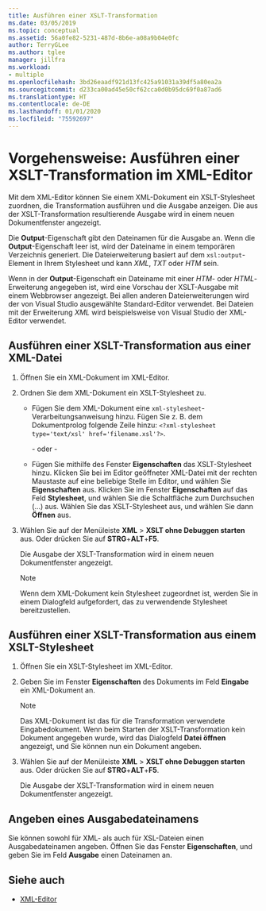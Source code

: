 ```yaml
---
title: Ausführen einer XSLT-Transformation
ms.date: 03/05/2019
ms.topic: conceptual
ms.assetid: 56a0fe82-5231-487d-8b6e-a08a9b04e0fc
author: TerryGLee
ms.author: tglee
manager: jillfra
ms.workload:
- multiple
ms.openlocfilehash: 3bd26eaadf921d13fc425a91031a39df5a80ea2a
ms.sourcegitcommit: d233ca00ad45e50cf62cca0d0b95dc69f0a87ad6
ms.translationtype: HT
ms.contentlocale: de-DE
ms.lasthandoff: 01/01/2020
ms.locfileid: "75592697"
---
```

# <a name="how-to-execute-an-xslt-transformation-from-the-xml-editor"></a>Vorgehensweise: Ausführen einer XSLT-Transformation im XML-Editor

Mit dem XML-Editor können Sie einem XML-Dokument ein XSLT-Stylesheet zuordnen, die Transformation ausführen und die Ausgabe anzeigen. Die aus der XSLT-Transformation resultierende Ausgabe wird in einem neuen Dokumentfenster angezeigt.

Die **Output**-Eigenschaft gibt den Dateinamen für die Ausgabe an. Wenn die **Output**-Eigenschaft leer ist, wird der Dateiname in einem temporären Verzeichnis generiert. Die Dateierweiterung basiert auf dem `xsl:output`-Element in Ihrem Stylesheet und kann *XML*, *TXT* oder *HTM* sein.

Wenn in der **Output**-Eigenschaft ein Dateiname mit einer *HTM*- oder *HTML*-Erweiterung angegeben ist, wird eine Vorschau der XSLT-Ausgabe mit einem Webbrowser angezeigt. Bei allen anderen Dateierweiterungen wird der von Visual Studio ausgewählte Standard-Editor verwendet. Bei Dateien mit der Erweiterung *XML* wird beispielsweise von Visual Studio der XML-Editor verwendet.

## <a name="execute-an-xslt-transformation-from-an-xml-file"></a>Ausführen einer XSLT-Transformation aus einer XML-Datei

1. Öffnen Sie ein XML-Dokument im XML-Editor.

2. Ordnen Sie dem XML-Dokument ein XSLT-Stylesheet zu.

    - Fügen Sie dem XML-Dokument eine `xml-stylesheet`-Verarbeitungsanweisung hinzu. Fügen Sie z. B. dem Dokumentprolog folgende Zeile hinzu: `<?xml-stylesheet type='text/xsl' href='filename.xsl'?>`.

       - oder -

    - Fügen Sie mithilfe des Fenster **Eigenschaften** das XSLT-Stylesheet hinzu. Klicken Sie bei im Editor geöffneter XML-Datei mit der rechten Maustaste auf eine beliebige Stelle im Editor, und wählen Sie **Eigenschaften** aus. Klicken Sie im Fenster **Eigenschaften** auf das Feld **Stylesheet**, und wählen Sie die Schaltfläche zum Durchsuchen (...) aus. Wählen Sie das XSLT-Stylesheet aus, und wählen Sie dann **Öffnen** aus.

3. Wählen Sie auf der Menüleiste **XML** > **XSLT ohne Debuggen starten** aus. Oder drücken Sie auf **STRG**+**ALT**+**F5**.

   Die Ausgabe der XSLT-Transformation wird in einem neuen Dokumentfenster angezeigt.

   > [!NOTE]
   > Wenn dem XML-Dokument kein Stylesheet zugeordnet ist, werden Sie in einem Dialogfeld aufgefordert, das zu verwendende Stylesheet bereitzustellen.

## <a name="execute-an-xslt-transformation-from-an-xslt-style-sheet"></a>Ausführen einer XSLT-Transformation aus einem XSLT-Stylesheet

1. Öffnen Sie ein XSLT-Stylesheet im XML-Editor.

2. Geben Sie im Fenster **Eigenschaften** des Dokuments im Feld **Eingabe** ein XML-Dokument an.

   > [!NOTE]
   > Das XML-Dokument ist das für die Transformation verwendete Eingabedokument. Wenn beim Starten der XSLT-Transformation kein Dokument angegeben wurde, wird das Dialogfeld **Datei öffnen** angezeigt, und Sie können nun ein Dokument angeben.

3. Wählen Sie auf der Menüleiste **XML** > **XSLT ohne Debuggen starten** aus. Oder drücken Sie auf **STRG**+**ALT**+**F5**.

   Die Ausgabe der XSLT-Transformation wird in einem neuen Dokumentfenster angezeigt.

## <a name="specify-an-output-file-name"></a>Angeben eines Ausgabedateinamens

Sie können sowohl für XML- als auch für XSL-Dateien einen Ausgabedateinamen angeben. Öffnen Sie das Fenster **Eigenschaften**, und geben Sie im Feld **Ausgabe** einen Dateinamen an.

## <a name="see-also"></a>Siehe auch

- [XML-Editor](../xml-tools/xml-editor.md)
